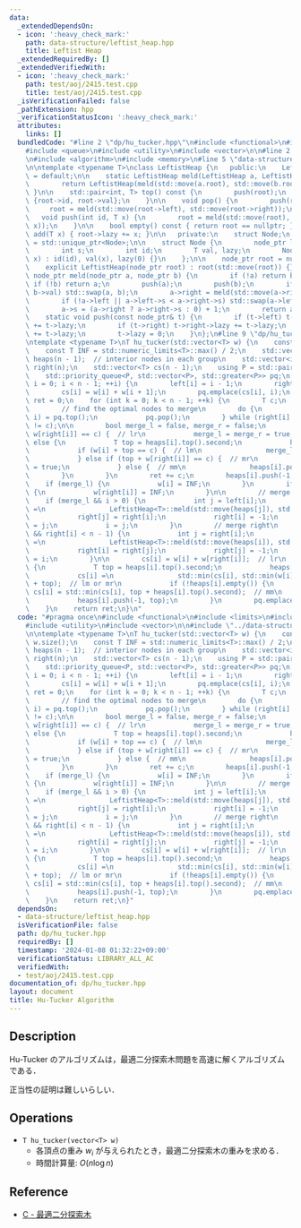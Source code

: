 ```yaml
---
data:
  _extendedDependsOn:
  - icon: ':heavy_check_mark:'
    path: data-structure/leftist_heap.hpp
    title: Leftist Heap
  _extendedRequiredBy: []
  _extendedVerifiedWith:
  - icon: ':heavy_check_mark:'
    path: test/aoj/2415.test.cpp
    title: test/aoj/2415.test.cpp
  _isVerificationFailed: false
  _pathExtension: hpp
  _verificationStatusIcon: ':heavy_check_mark:'
  attributes:
    links: []
  bundledCode: "#line 2 \"dp/hu_tucker.hpp\"\n#include <functional>\n#include <limits>\n\
    #include <queue>\n#include <utility>\n#include <vector>\n\n#line 2 \"data-structure/leftist_heap.hpp\"\
    \n#include <algorithm>\n#include <memory>\n#line 5 \"data-structure/leftist_heap.hpp\"\
    \n\ntemplate <typename T>\nclass LeftistHeap {\n   public:\n    LeftistHeap()\
    \ = default;\n\n    static LeftistHeap meld(LeftistHeap a, LeftistHeap b) {\n\
    \        return LeftistHeap(meld(std::move(a.root), std::move(b.root)));\n   \
    \ }\n\n    std::pair<int, T> top() const {\n        push(root);\n        return\
    \ {root->id, root->val};\n    }\n\n    void pop() {\n        push(root);\n   \
    \     root = meld(std::move(root->left), std::move(root->right));\n    }\n\n \
    \   void push(int id, T x) {\n        root = meld(std::move(root), std::make_unique<Node>(id,\
    \ x));\n    }\n\n    bool empty() const { return root == nullptr; }\n\n    void\
    \ add(T x) { root->lazy += x; }\n\n   private:\n    struct Node;\n    using node_ptr\
    \ = std::unique_ptr<Node>;\n\n    struct Node {\n        node_ptr left, right;\n\
    \        int s;\n        int id;\n        T val, lazy;\n        Node(int id, T\
    \ x) : id(id), val(x), lazy(0) {}\n    };\n\n    node_ptr root = nullptr;\n\n\
    \    explicit LeftistHeap(node_ptr root) : root(std::move(root)) {}\n\n    static\
    \ node_ptr meld(node_ptr a, node_ptr b) {\n        if (!a) return b;\n       \
    \ if (!b) return a;\n        push(a);\n        push(b);\n        if (a->val >\
    \ b->val) std::swap(a, b);\n        a->right = meld(std::move(a->right), std::move(b));\n\
    \        if (!a->left || a->left->s < a->right->s) std::swap(a->left, a->right);\n\
    \        a->s = (a->right ? a->right->s : 0) + 1;\n        return a;\n    }\n\n\
    \    static void push(const node_ptr& t) {\n        if (t->left) t->left->lazy\
    \ += t->lazy;\n        if (t->right) t->right->lazy += t->lazy;\n        t->val\
    \ += t->lazy;\n        t->lazy = 0;\n    }\n};\n#line 9 \"dp/hu_tucker.hpp\"\n\
    \ntemplate <typename T>\nT hu_tucker(std::vector<T> w) {\n    const int n = w.size();\n\
    \    const T INF = std::numeric_limits<T>::max() / 2;\n    std::vector<LeftistHeap<T>>\
    \ heaps(n - 1);  // interior nodes in each group\n    std::vector<int> left(n),\
    \ right(n);\n    std::vector<T> cs(n - 1);\n    using P = std::pair<T, int>;\n\
    \    std::priority_queue<P, std::vector<P>, std::greater<P>> pq;\n    for (int\
    \ i = 0; i < n - 1; ++i) {\n        left[i] = i - 1;\n        right[i] = i + 1;\n\
    \        cs[i] = w[i] + w[i + 1];\n        pq.emplace(cs[i], i);\n    }\n    T\
    \ ret = 0;\n    for (int k = 0; k < n - 1; ++k) {\n        T c;\n        int i;\n\
    \        // find the optimal nodes to merge\n        do {\n            std::tie(c,\
    \ i) = pq.top();\n            pq.pop();\n        } while (right[i] == -1 || cs[i]\
    \ != c);\n\n        bool merge_l = false, merge_r = false;\n        if (w[i] +\
    \ w[right[i]] == c) {  // lr\n            merge_l = merge_r = true;\n        }\
    \ else {\n            T top = heaps[i].top().second;\n            heaps[i].pop();\n\
    \            if (w[i] + top == c) {  // lm\n                merge_l = true;\n\
    \            } else if (top + w[right[i]] == c) {  // mr\n                merge_r\
    \ = true;\n            } else {  // mm\n                heaps[i].pop();\n    \
    \        }\n        }\n        ret += c;\n        heaps[i].push(-1, c);\n    \
    \    if (merge_l) {\n            w[i] = INF;\n        }\n        if (merge_r)\
    \ {\n            w[right[i]] = INF;\n        }\n\n        // merge left\n    \
    \    if (merge_l && i > 0) {\n            int j = left[i];\n            heaps[j]\
    \ =\n                LeftistHeap<T>::meld(std::move(heaps[j]), std::move(heaps[i]));\n\
    \            right[j] = right[i];\n            right[i] = -1;\n            left[right[j]]\
    \ = j;\n            i = j;\n        }\n        // merge right\n        if (merge_r\
    \ && right[i] < n - 1) {\n            int j = right[i];\n            heaps[i]\
    \ =\n                LeftistHeap<T>::meld(std::move(heaps[i]), std::move(heaps[j]));\n\
    \            right[i] = right[j];\n            right[j] = -1;\n            left[right[i]]\
    \ = i;\n        }\n\n        cs[i] = w[i] + w[right[i]];  // lr\n        if (!heaps[i].empty())\
    \ {\n            T top = heaps[i].top().second;\n            heaps[i].pop();\n\
    \            cs[i] =\n                std::min(cs[i], std::min(w[i], w[right[i]])\
    \ + top);  // lm or mr\n            if (!heaps[i].empty()) {\n               \
    \ cs[i] = std::min(cs[i], top + heaps[i].top().second);  // mm\n            }\n\
    \            heaps[i].push(-1, top);\n        }\n        pq.emplace(cs[i], i);\n\
    \    }\n    return ret;\n}\n"
  code: "#pragma once\n#include <functional>\n#include <limits>\n#include <queue>\n\
    #include <utility>\n#include <vector>\n\n#include \"../data-structure/leftist_heap.hpp\"\
    \n\ntemplate <typename T>\nT hu_tucker(std::vector<T> w) {\n    const int n =\
    \ w.size();\n    const T INF = std::numeric_limits<T>::max() / 2;\n    std::vector<LeftistHeap<T>>\
    \ heaps(n - 1);  // interior nodes in each group\n    std::vector<int> left(n),\
    \ right(n);\n    std::vector<T> cs(n - 1);\n    using P = std::pair<T, int>;\n\
    \    std::priority_queue<P, std::vector<P>, std::greater<P>> pq;\n    for (int\
    \ i = 0; i < n - 1; ++i) {\n        left[i] = i - 1;\n        right[i] = i + 1;\n\
    \        cs[i] = w[i] + w[i + 1];\n        pq.emplace(cs[i], i);\n    }\n    T\
    \ ret = 0;\n    for (int k = 0; k < n - 1; ++k) {\n        T c;\n        int i;\n\
    \        // find the optimal nodes to merge\n        do {\n            std::tie(c,\
    \ i) = pq.top();\n            pq.pop();\n        } while (right[i] == -1 || cs[i]\
    \ != c);\n\n        bool merge_l = false, merge_r = false;\n        if (w[i] +\
    \ w[right[i]] == c) {  // lr\n            merge_l = merge_r = true;\n        }\
    \ else {\n            T top = heaps[i].top().second;\n            heaps[i].pop();\n\
    \            if (w[i] + top == c) {  // lm\n                merge_l = true;\n\
    \            } else if (top + w[right[i]] == c) {  // mr\n                merge_r\
    \ = true;\n            } else {  // mm\n                heaps[i].pop();\n    \
    \        }\n        }\n        ret += c;\n        heaps[i].push(-1, c);\n    \
    \    if (merge_l) {\n            w[i] = INF;\n        }\n        if (merge_r)\
    \ {\n            w[right[i]] = INF;\n        }\n\n        // merge left\n    \
    \    if (merge_l && i > 0) {\n            int j = left[i];\n            heaps[j]\
    \ =\n                LeftistHeap<T>::meld(std::move(heaps[j]), std::move(heaps[i]));\n\
    \            right[j] = right[i];\n            right[i] = -1;\n            left[right[j]]\
    \ = j;\n            i = j;\n        }\n        // merge right\n        if (merge_r\
    \ && right[i] < n - 1) {\n            int j = right[i];\n            heaps[i]\
    \ =\n                LeftistHeap<T>::meld(std::move(heaps[i]), std::move(heaps[j]));\n\
    \            right[i] = right[j];\n            right[j] = -1;\n            left[right[i]]\
    \ = i;\n        }\n\n        cs[i] = w[i] + w[right[i]];  // lr\n        if (!heaps[i].empty())\
    \ {\n            T top = heaps[i].top().second;\n            heaps[i].pop();\n\
    \            cs[i] =\n                std::min(cs[i], std::min(w[i], w[right[i]])\
    \ + top);  // lm or mr\n            if (!heaps[i].empty()) {\n               \
    \ cs[i] = std::min(cs[i], top + heaps[i].top().second);  // mm\n            }\n\
    \            heaps[i].push(-1, top);\n        }\n        pq.emplace(cs[i], i);\n\
    \    }\n    return ret;\n}"
  dependsOn:
  - data-structure/leftist_heap.hpp
  isVerificationFile: false
  path: dp/hu_tucker.hpp
  requiredBy: []
  timestamp: '2024-01-08 01:32:22+09:00'
  verificationStatus: LIBRARY_ALL_AC
  verifiedWith:
  - test/aoj/2415.test.cpp
documentation_of: dp/hu_tucker.hpp
layout: document
title: Hu-Tucker Algorithm
---
```


## Description

Hu-Tucker のアルゴリズムは，最適二分探索木問題を高速に解くアルゴリズムである．

正当性の証明は難しいらしい．

## Operations

- `T hu_tucker(vector<T> w)`
    - 各頂点の重み $w_i$ が与えられたとき，最適二分探索木の重みを求める．
    - 時間計算量: $O(n\log n)$

## Reference

- [C - 最適二分探索木](https://atcoder.jp/contests/atc002/tasks/atc002_c)